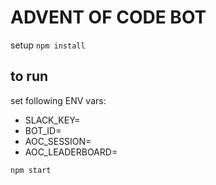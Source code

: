 # ADVENT OF CODE BOT
setup `npm install`


## to run

set following ENV vars:
* SLACK_KEY=
* BOT_ID=
* AOC_SESSION=
* AOC_LEADERBOARD=

`npm start`
